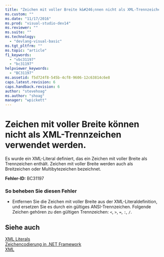 ```yaml
---
title: "Zeichen mit voller Breite k&#246;nnen nicht als XML-Trennzeichen verwendet werden. | Microsoft Docs"
ms.custom: ""
ms.date: "11/17/2016"
ms.prod: "visual-studio-dev14"
ms.reviewer: ""
ms.suite: ""
ms.technology: 
  - "devlang-visual-basic"
ms.tgt_pltfrm: ""
ms.topic: "article"
f1_keywords: 
  - "vbc31197"
  - "bc31197"
helpviewer_keywords: 
  - "BC31197"
ms.assetid: f5d724f8-545b-4cf8-9606-12c63814c6e8
caps.latest.revision: 6
caps.handback.revision: 6
author: "stevehoag"
ms.author: "shoag"
manager: "wpickett"
---
```

# Zeichen mit voller Breite k&#246;nnen nicht als XML-Trennzeichen verwendet werden.
Es wurde ein XML\-Literal definiert, das ein Zeichen mit voller Breite als Trennzeichen enthält. Zeichen mit voller Breite werden auch als Breitzeichen oder Multibytezeichen bezeichnet.  
  
 **Fehler\-ID:** BC31197  
  
### So beheben Sie diesen Fehler  
  
-   Entfernen Sie die Zeichen mit voller Breite aus der XML\-Literaldefinition, und ersetzen Sie es durch ein gültiges ANSI\-Trennzeichen. Folgende Zeichen gehören zu den gültigen Trennzeichen: `<`, `>`, `=`, `:`, `/`.  
  
## Siehe auch  
 [XML Literals](../../visual-basic/language-reference/xml-literals/index.md)   
 [Zeichencodierung in .NET Framework](../Topic/Character%20Encoding%20in%20the%20.NET%20Framework.md)   
 [XML](../../visual-basic/programming-guide/language-features/xml/index.md)